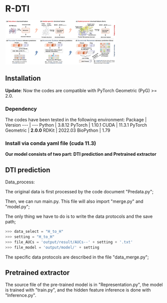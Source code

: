 # R-DTI
<img src="./image/intro.png" alt="model"  width="70%"/>

## Installation
**Update**: Now the codes are compatible with PyTorch Geometric (PyG) >= 2.0.
### Dependency
The codes have been tested in the following environment:
Package  | Version
--- | ---
Python | 3.8.12
PyTorch | 1.10.1
CUDA | 11.3.1
PyTorch Geometric | **2.0.0**
RDKit | 2022.03
BioPython | 1.79
### Install via conda yaml file (cuda 11.3)

**Our model consists of two part: DTI prediction and Pretrained extractor**
## DTI prediction
Data_process: 

The original data is first processed by the code document "Predata.py";
              
Then, we can run main.py. This file will also import "merge.py" and "model.py";

The only thing we have to do is to write the data protocols and the save path;
              
```python
>>> data_select = "H_to_H"
>>> setting = "H_to_H"
>>> file_AUCs = 'output/result/AUCs--' + setting + '.txt'
>>> file_model = 'output/model/' + setting
```

The specific data protocols are described in the file "data_merge.py";

## Pretrained extractor

The source file of the pre-trained model is in "Representation.py", the model is trained with "train.py", and the hidden feature inference is done with "Inference.py".

